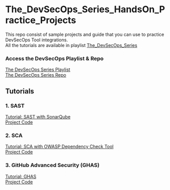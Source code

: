 # The_DevSecOps_Series_HandsOn_Practice_Projects
This repo consist of sample projects and guide that you can use to practice DevSecOps Tool integrations. <br>
All the tutorials are available in playlist [The_DevSecOps_Series](https://www.youtube.com/playlist?list=PLrhqqWtUP2FHITAa1f_wUQvqjAW-ikima)

### Access the DevSecOps Playlist & Repo
[The DevSecOps Series Playlist](https://www.youtube.com/playlist?list=PLrhqqWtUP2FHITAa1f_wUQvqjAW-ikima) <br>
[The DevSecOps Series Repo](https://github.com/ManthanDhole/The_DevSecOps_Series)

## Tutorials 

### 1. SAST 
[Tutorial: SAST with SonarQube](https://youtu.be/FuJCR9vyV8M) <br>
[Project Code](https://github.com/ManthanDhole/The_DevSecOps_Series_HandsOn_Practice_Projects/tree/main/SAST/vulnerable-application)

### 2. SCA
[Tutorial: SCA with OWASP Dependency Check Tool](https://youtu.be/7mim79ciHqs?si=URmkksLcfxAxvDxT) <br>
[Project Code](https://github.com/ManthanDhole/The_DevSecOps_Series_HandsOn_Practice_Projects/tree/main/SCA/vulnerable-application) 

### 3. GitHub Advanced Security (GHAS)
[Tutorial: GHAS](https://youtu.be/LO5u45ZUUU4?si=kpRabxBiMWlr40LU) <br>
[Project Code](https://github.com/ManthanDhole/The_DevSecOps_Series_HandsOn_Practice_Projects/tree/main/GitHub%20Advanced%20Security)

